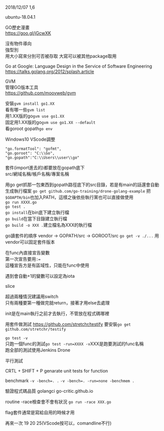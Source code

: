 2018/12/07 1,6

ubuntu-18.04.1

GO歷史漫畫  
https://goo.gl/jGcwXK

沒有物件導向  
強型別  
用大小寫來分別可否被存取  大寫可以被其他package取用  

Go at Google: Language Design in the Service of Software Engineering  
https://talks.golang.org/2012/splash.article
  
GVM  
管理GO版本工具  
https://github.com/moovweb/gvm  

  
安裝`gvm install go1.XX`  
看有哪一些`gvm list`  
用1.XX版的go`gvm use go1.XX`  
固定用1.XX版的go`gvm use go1.XX --default`  
看goroot gopath`go env`
  
Windows10 VScode調整  
```
"go.formatTool": "gofmt",
"go.goroot": "C:\\Go",
"go.gopath":"C:\\Users\\user\\go"
```  
  
套件(import進去的)都要放在gopath底下  
src/網域名稱/帳戶名稱/專案名稱  

用go get抓那一包東西到gopath路徑底下的src目錄，若是有main的話還會自動生成執行檔案 `go get github.com/go-training/drone-golang-example`
把`$GOAPTH/bin`也加入PATH，這樣之後依些執行黨也可以直接做使用  
`go run XXXX.go`  
`go test .`  
`go install`在bin底下建立執行檔  
`go build`在當下目錄建立執行檔  
`go build -o XXX .`建立檔名為XXX的執行檔  

go讀套件的順序
vendor -> GOPATH/src -> GOROOT/src 
`go get -v ./...`
用vendor可以固定套件版本  

在func內直接宣告變數  
第一次宣告要用`:=`  
這種宣告方是有區域性，只能在func中使用  

遇到會自動+1的變數可以設定為iota  

slice  

超過兩種情況建議用switch  
只有兩種要第一種做完就return，接著才用else去處理  

init是在main執行之前才去執行，不管放在程式碼哪裡
  
用套件做測試
https://github.com/stretchr/testify
要安裝`go get github.com/stretchr/testify`  

`go test -v`  
只跑一個func的測試`go test -run=XXXX -v`XXX是跑要測試的func名稱  
跑全部的測試使用Jenkins Drone  
  
平行測試  

CRTL + SHIFT + P
genarate unit tests for function

benchmark
`-v -bench=. .`
`-v -bench=. -run=none -benchmem .`

驗證程式碼品質
golangci
go-critic.github.io

routine
-race檢查會不會有狀況
`go run -race XXX.go`

flag套件通常是寫給自用的時候才用


再來一次 19 20 25(VScode按可以，comandline不行)
